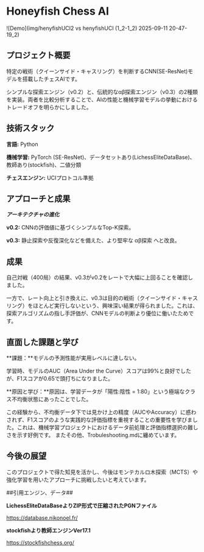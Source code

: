 # Honeyfish Chess AI

![Demo](img/henyfishUCI2 vs henyfishUCI (1_2-1_2) 2025-09-11 20-47-19_2)


## プロジェクト概要
特定の戦術（クイーンサイド・キャスリング）を判断するCNN(SE-ResNet)モデルを搭載したチェスAIです。

シンプルな探索エンジン（v0.2）と、伝統的なαβ探索エンジン（v0.3）の2種類を実装。両者を比較分析することで、AIの性能と機械学習モデルの挙動におけるトレードオフを明らかにしました。




## 技術スタック


**言語:** Python

**機械学習:** PyTorch (SE-ResNet)、データセットあり(LichessEliteDataBase)、教師あり(stockfish)、二値分類

**チェスエンジン:** UCIプロトコル準拠




## アプローチと成果

***アーキテクチャの進化***

**v0.2:** CNNの評価値に基づくシンプルなTop-K探索。

**v0.3:** 静止探索や反復深化などを備えた、より堅牢な αβ探索 へと改良。




## 成果

自己対戦（400局）の結果、v0.3がv0.2をレートで大幅に上回ることを確認しました。

一方で、レート向上と引き換えに、v0.3は目的の戦術（クイーンサイド・キャスリング）をほとんど実行しないという、興味深い結果が得られました。これは、探索アルゴリズムの指し手評価が、CNNモデルの判断より優位に働いたためです。




## 直面した課題と学び

**課題：**モデルの予測性能が実用レベルに達しない。

学習時、モデルのAUC（Area Under the Curve）スコアは99%と良好でしたが、F1スコアが0.65で頭打ちになりました。




**原因と学び：**原因は、学習データが「陽性:陰性 = 1:80」という極端なクラス不均衡状態にあったことでした。

この経験から、不均衡データ下では見かけ上の精度（AUCやAccuracy）に惑わされず、F1スコアのような実践的な評価指標を重視することの重要性を学びました。これは、機械学習プロジェクトにおけるデータ前処理と評価指標選択の難しさを示す好例です。
またその他、Trobuleshooting.mdに纏めています。



## 今後の展望
このプロジェクトで得た知見を活かし、今後はモンテカルロ木探索（MCTS）や強化学習を用いたアプローチに挑戦したいと考えています。




##引用エンジン、データ##

**LichessEliteDataBaseよりZIP形式で圧縮されたPGNファイル**

https://database.nikonoel.fr/


**stockfishより教師エンジンVer17.1**

https://stockfishchess.org/